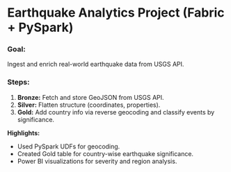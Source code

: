# Earthquake Analytics Project (Fabric + PySpark)

### Goal:
Ingest and enrich real-world earthquake data from USGS API.

### Steps:
1. **Bronze:** Fetch and store GeoJSON from USGS API.
2. **Silver:** Flatten structure (coordinates, properties).
3. **Gold:** Add country info via reverse geocoding and classify events by significance.

**Highlights:**
- Used PySpark UDFs for geocoding.
- Created Gold table for country-wise earthquake significance.
- Power BI visualizations for severity and region analysis.
